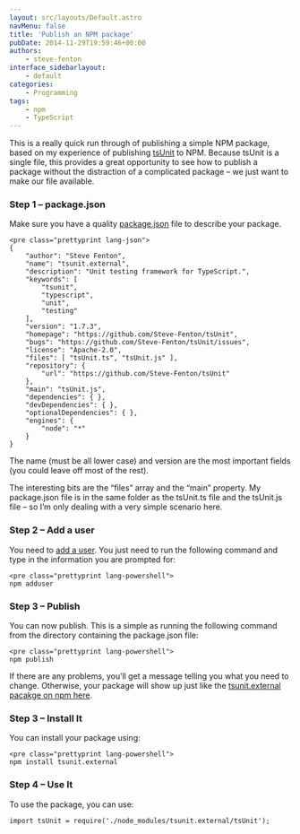 ```yaml
---
layout: src/layouts/Default.astro
navMenu: false
title: 'Publish an NPM package'
pubDate: 2014-11-29T19:59:46+00:00
authors:
    - steve-fenton
interface_sidebarlayout:
    - default
categories:
    - Programming
tags:
    - npm
    - TypeScript
---
```


This is a really quick run through of publishing a simple NPM package, based on my experience of publishing [tsUnit](https://github.com/Steve-Fenton/tsUnit) to NPM. Because tsUnit is a single file, this provides a great opportunity to see how to publish a package without the distraction of a complicated package – we just want to make our file available.

### Step 1 – package.json

Make sure you have a quality [package.json](https://www.npmjs.org/doc/files/package.json.html) file to describe your package.

```
<pre class="prettyprint lang-json">
{
    "author": "Steve Fenton",
    "name": "tsunit.external",
    "description": "Unit testing framework for TypeScript.",
    "keywords": [
        "tsunit",
        "typescript",
        "unit",
        "testing"
    ],
    "version": "1.7.3",
    "homepage": "https://github.com/Steve-Fenton/tsUnit",
    "bugs": "https://github.com/Steve-Fenton/tsUnit/issues",
    "license": "Apache-2.0",
    "files": [ "tsUnit.ts", "tsUnit.js" ],
    "repository": {
        "url": "https://github.com/Steve-Fenton/tsUnit"
    },
    "main": "tsUnit.js",
    "dependencies": { },
    "devDependencies": { },
    "optionalDependencies": { },
    "engines": {
        "node": "*"
    }
}
```
The name (must be all lower case) and version are the most important fields (you could leave off most of the rest).

The interesting bits are the “files” array and the “main” property. My package.json file is in the same folder as the tsUnit.ts file and the tsUnit.js file – so I’m only dealing with a very simple scenario here.

### Step 2 – Add a user

You need to [add a user](https://www.npmjs.org/doc/cli/npm-adduser.html). You just need to run the following command and type in the information you are prompted for:

```
<pre class="prettyprint lang-powershell">
npm adduser
```
### Step 3 – Publish

You can now publish. This is a simple as running the following command from the directory containing the package.json file:

```
<pre class="prettyprint lang-powershell">
npm publish
```
If there are any problems, you’ll get a message telling you what you need to change. Otherwise, your package will show up just like the [tsunit.external pacakge on npm here](https://www.npmjs.org/package/tsunit.external).

### Step 3 – Install It

You can install your package using:

```
<pre class="prettyprint lang-powershell">
npm install tsunit.external
```
### Step 4 – Use It

To use the package, you can use:

```
import tsUnit = require('./node_modules/tsunit.external/tsUnit');
```